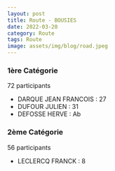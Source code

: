 ```yaml
---
layout: post
title: Route - BOUSIES
date: 2022-03-20
category: Route
tags: Route
image: assets/img/blog/road.jpeg
---
```


### 1ère Catégorie
72 participants
- DARQUE JEAN FRANCOIS : 27
- DUFOUR JULIEN : 31
- DEFOSSE HERVE : Ab

### 2ème Catégorie
56 participants
- LECLERCQ FRANCK : 8
